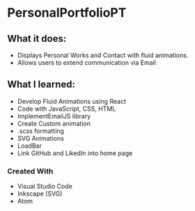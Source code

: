 # PersonalPortfolioPT

## **What it does:**
- Displays Personal Works and Contact with fluid animations.
- Allows users to extend communication via Email
## **What I learned:**
 - Develop Fluid Animations using React
 - Code with JavaScript, CSS, HTML
 - ImplementEmailJS library
 - Create Custom animation
 - .scss formatting
 - SVG Animations
 - LoadBar 
 - Link GitHub and LikedIn into home page

### **Created With**
  - Visual Studio Code
  - Inkscape (SVG)
  - Atom
